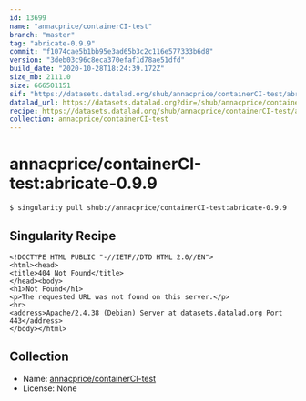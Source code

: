 ```yaml
---
id: 13699
name: "annacprice/containerCI-test"
branch: "master"
tag: "abricate-0.9.9"
commit: "f1074cae5b1bb95e3ad65b3c2c116e577333b6d8"
version: "3deb03c96c8eca370efaf1d78ae51dfd"
build_date: "2020-10-28T18:24:39.172Z"
size_mb: 2111.0
size: 666501151
sif: "https://datasets.datalad.org/shub/annacprice/containerCI-test/abricate-0.9.9/2020-10-28-f1074cae-3deb03c9/3deb03c96c8eca370efaf1d78ae51dfd.sif"
datalad_url: https://datasets.datalad.org?dir=/shub/annacprice/containerCI-test/abricate-0.9.9/2020-10-28-f1074cae-3deb03c9/
recipe: https://datasets.datalad.org/shub/annacprice/containerCI-test/abricate-0.9.9/2020-10-28-f1074cae-3deb03c9/Singularity
collection: annacprice/containerCI-test
---
```


# annacprice/containerCI-test:abricate-0.9.9

```bash
$ singularity pull shub://annacprice/containerCI-test:abricate-0.9.9
```

## Singularity Recipe

```singularity
<!DOCTYPE HTML PUBLIC "-//IETF//DTD HTML 2.0//EN">
<html><head>
<title>404 Not Found</title>
</head><body>
<h1>Not Found</h1>
<p>The requested URL was not found on this server.</p>
<hr>
<address>Apache/2.4.38 (Debian) Server at datasets.datalad.org Port 443</address>
</body></html>
```

## Collection

 - Name: [annacprice/containerCI-test](https://github.com/annacprice/containerCI-test)
 - License: None

